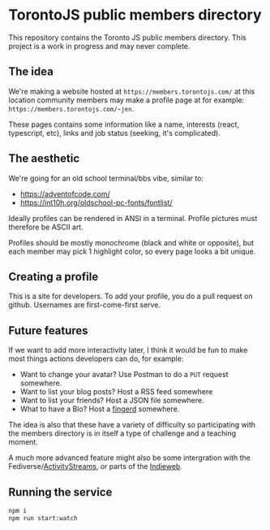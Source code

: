 TorontoJS public members directory
==================================

This repository contains the Toronto JS public members directory. This project
is a work in progress and may never complete.


The idea
--------

We're making a website hosted at `https://members.torontojs.com/` at this
location community members may make a profile page at for example:
`https://members.torontojs.com/~jen`.

These pages contains some information like a name, interests (react,
typescript, etc), links and job status (seeking, it's complicated).


The aesthetic
-------------

We're going for an old school terminal/bbs vibe, similar to:

* <https://adventofcode.com/>
* <https://int10h.org/oldschool-pc-fonts/fontlist/>

Ideally profiles can be rendered in ANSI in a terminal. Profile pictures
must therefore be ASCII art.

Profiles should be mostly monochrome (black and white or opposite), but
each member may pick 1 highlight color, so every page looks a bit
unique.


Creating a profile
------------------

This is a site for developers. To add your profile, you do a pull
request on github. Usernames are first-come-first serve.


Future features
---------------

If we want to add more interactivity later, I think it would be fun to make
most things actions developers can do, for example:

* Want to change your avatar? Use Postman to do a `PUT` request somewhere.
* Want to list your blog posts? Host a RSS feed somewhere
* Want to list your friends? Host a JSON file somewhere.
* What to have a Bio? Host a [fingerd](https://datatracker.ietf.org/doc/html/rfc1288) somewhere.

The idea is also that these have a variety of difficulty so participating with
the members directory is in itself a type of challenge and a teaching moment.

A much more advanced feature might also be some intergration with the
Fediverse/[ActivityStreams](https://www.w3.org/TR/activitystreams-core/),
or parts of the [Indieweb](https://indieweb.org/).


Running the service
-------------------

```sh
npm i
npm run start:watch
```


